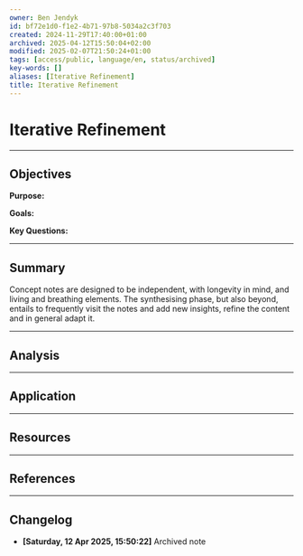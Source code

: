 ```yaml
---
owner: Ben Jendyk
id: bf72e1d0-f1e2-4b71-97b8-5034a2c3f703
created: 2024-11-29T17:40:00+01:00
archived: 2025-04-12T15:50:04+02:00
modified: 2025-02-07T21:50:24+01:00
tags: [access/public, language/en, status/archived]
key-words: []
aliases: [Iterative Refinement]
title: Iterative Refinement
---
```


# Iterative Refinement

---

## Objectives

**Purpose:**

**Goals:**

**Key Questions:**

---

## Summary

Concept notes are designed to be independent, with longevity in mind, and living and breathing elements. The synthesising phase, but also beyond, entails to frequently visit the notes and add new insights, refine the content and in general adapt it.

---

## Analysis

---

## Application

---

## Resources

---

## References


---

## Changelog 

- **[Saturday, 12 Apr 2025, 15:50:22]** Archived note  